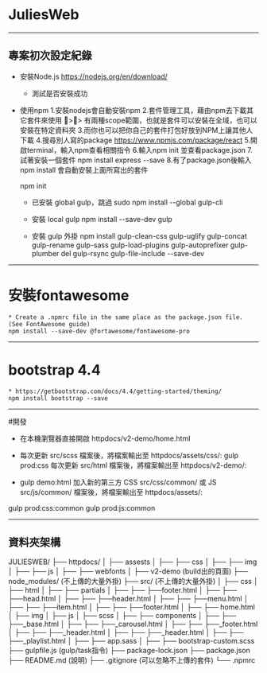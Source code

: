 # JuliesWeb
-----
## 專案初次設定紀錄
* 安裝Node.js https://nodejs.org/en/download/
    * 測試是否安裝成功
* 使用npm
    1.安裝nodejs會自動安裝npm
    2.套件管理工具，藉由npm去下載其它套件來使用
    >> 有兩種scope範圍，也就是套件可以安裝在全域，也可以安裝在特定資料夾
    3.而你也可以把你自己的套件打包好放到NPM上讓其他人下載
    4.搜尋別人寫的package https://www.npmjs.com/package/react
    5.開啟terminal，輸入npm查看相關指令
    6.輸入npm init 並查看package.json
    7.試著安裝一個套件 npm install express --save
    8.有了package.json後輸入npm install 會自動安裝上面所寫出的套件

    npm init
    * 已安裝 global gulp，跳過
    sudo npm install --global gulp-cli

    * 安裝 local gulp
    npm install --save-dev gulp

    * 安裝 gulp 外掛
    npm install gulp-clean-css gulp-uglify gulp-concat gulp-rename gulp-sass gulp-load-plugins gulp-autoprefixer gulp-plumber del gulp-rsync gulp-file-include --save-dev
-----
# 安裝fontawesome
    * Create a .npmrc file in the same place as the package.json file. (See FontAwesome guide)
    npm install --save-dev @fortawesome/fontawesome-pro

-----
# bootstrap 4.4
    * https://getbootstrap.com/docs/4.4/getting-started/theming/
    npm install bootstrap --save
-----
#開發
* 在本機瀏覽器直接開啟 httpdocs/v2-demo/home.html

* 每次更新 src/scss 檔案後，將檔案輸出至 httpdocs/assets/css/:
gulp prod:css
每次更新 src/html 檔案後，將檔案輸出至 httpdocs/v2-demo/:

* gulp demo:html
加入新的第三方 CSS src/css/common/ 或 JS src/js/common/ 檔案後，將檔案輸出至 httpdocs/assets/:

gulp prod:css:common
gulp prod:js:common

------
## 資料夾架構

JULIESWEB/
├── httpdocs/
│   ├── assests
│   ├──  ├── css
│   ├──  ├── img
│   ├──  ├── js
│   ├──  ├── webfonts
│   ├── v2-demo (build出的頁面)
├── node_modules/ (不上傳的大量外掛)
├── src/ (不上傳的大量外掛)
│   ├── css
│   ├── html
│   ├──  ├── partials
│   ├──  ├── ├──footer.html
│   ├──  ├── ├──head.html
│   ├──  ├── ├──header.html
│   ├──  ├── ├──menu.html
│   ├──  ├── ├──item.html
│   ├──  ├── ├──footer.html
│   ├──  ├── home.html
│   ├── img
│   ├── js
│   ├── scss
│   ├──  ├── components
│   ├──  ├── ├──_base.html
│   ├──  ├── ├──_carousel.html
│   ├──  ├── ├──_footer.html
│   ├──  ├── ├──_header.html
│   ├──  ├── ├──_header.html
│   ├──  ├── ├──_playlist.html
│   ├──  ├── app.sass
│   ├──  ├── bootstrap-custom.scss
├── gulpfile.js (gulp/task指令)
├── package-lock.json
├── package.json
├── README.md (說明)
├── .gitignore (可以忽略不上傳的套件)
└── .npmrc


    
